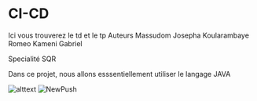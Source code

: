 # CI-CD
Ici vous trouverez  le td et le tp
 Auteurs
Massudom Josepha
Koularambaye Romeo 
Kameni Gabriel

Specialité SQR

Dans ce projet, nous allons esssentiellement utiliser le langage JAVA

![alttext](https://th.bing.com/th/id/OIP.BNlMMtzkKh4G49JGfp83gwHaFj?pid=ImgDet&rs=1)
![NewPush](https://github.com/<gabi49>/<CI-CD>/actions/workflows/<WORKFLOW_FILE>/badge.svg)
